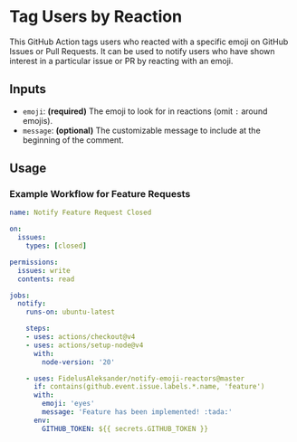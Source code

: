 # Tag Users by Reaction

This GitHub Action tags users who reacted with a specific emoji on GitHub Issues or Pull Requests. It can be used to notify users who have shown interest in a particular issue or PR by reacting with an emoji.

## Inputs

- `emoji`: **(required)** The emoji to look for in reactions (omit `:` around emojis). 
- `message`: **(optional)** The customizable message to include at the beginning of the comment.


## Usage

### Example Workflow for Feature Requests

```yaml
name: Notify Feature Request Closed

on:
  issues:
    types: [closed]

permissions:
  issues: write
  contents: read

jobs:
  notify:
    runs-on: ubuntu-latest

    steps:
    - uses: actions/checkout@v4
    - uses: actions/setup-node@v4
      with:
        node-version: '20'

    - uses: FidelusAleksander/notify-emoji-reactors@master
      if: contains(github.event.issue.labels.*.name, 'feature')
      with:
        emoji: 'eyes'
        message: 'Feature has been implemented! :tada:'
      env:
        GITHUB_TOKEN: ${{ secrets.GITHUB_TOKEN }}